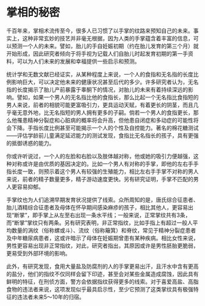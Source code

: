 # 掌相的秘密

千百年来，掌相术流传至今，很多人已习惯了以手掌的纹路来预知自己的未来。事实上，这种非常玄妙的技艺并非毫无根据，因为人类的手掌蕴含着丰富的信息，可以预测一个人的未来。譬如，胎儿的手自妊娠初期（约在胎儿发育的第三个月）就开始形成，因此研究者倾向于将手视为记载人们自胎儿时起发育初期的第一手资料，可以为人们未来的发展和幸福提供一些启示和预测。 

统计学和无数文献已经证实，从某种程度上来说，一个人的食指和无名指的长度比例影响巨大，可以决定他未来的健康状况甚至后代的多少。许多研究者认为，无名指的长度揭示了胎儿产前暴露于睾酮下的情况，对胎儿的未来有着持续深远的影响。譬如，如果一个男人的无名指比他的食指长，那么比起一个无名指比食指短的男人来说，前者的相貌可能更富吸引力，更具运动天赋，有着更长的阴茎，而且几乎毫无意外地，比无名指短的男人拥有更多的子嗣。倘若一个男人的食指更长，那么他罹患精神分裂症和心脏病的概率将会升高，但他患自闭症和多动症的可能性将会下降。手指长度比例甚至可能揭示一个人的个性及自控能力。著名的棉花糖测试——评估学龄前儿童满足延迟能力的测试发现，食指比无名指长的孩子，具有更强的抵御诱惑的能力。 

你或许听说过，一个人的左脸和右脸以及肢体越对称，他或她的吸引力便越强，这种对称或许是由优质的基因决定的。比如一个男人有对称的手掌，即他的左右手手指长度一致，则预示着这个男人有较强的生殖能力，相比左右手手掌不对称的男人来说，前者的精子数量更多，精子游动速度更快。另有研究证明，手掌不匹配的男人更容易抑郁。 

手掌纹也为人们追溯早期发育状况提供了线索。众所周知的是，唐氏综合征患者、胎儿酒精综合征患者及母体在怀孕期间感染麻疹的孩子，相比其他人，更容易出现“断掌”，即手掌上从左至右出现一条水平线；一般来说，正常掌纹共有3条，而“断掌”掌纹只有两条。另有研究表明，非正常指纹，比如手指上有超过一般人平均数量的涡纹（俗称螺或斗）、流纹（俗称簸箕）和脊纹，常见于精神分裂症患者及中年糖尿病患者，这或许暗示了母体在妊娠期曾患有某种疾病。相比女性来说，男性更容易出现非正常指纹，对此，研究者指出，其原因或许是男性胚胎更脆弱，更易受到外部环境的影响。 

此外，有研究发现，食用大量盐及防腐剂的人的手掌更易出汗，且汗水中含有更高的盐分，他们的指纹不仅同样会留下印迹，甚至会对某些金属造成腐蚀，因此具有鲜明的特征，在刑侦方面，警方会依据指纹获得更多的线索。对于喜爱高盐、高脂食物的违法者来说，这项发现似乎最具启示性，至少它预测了这类掌纹具有极强特征的违法者未来5～10年的归宿。